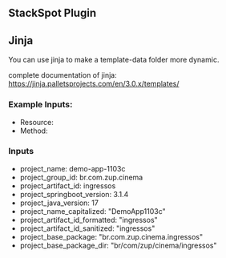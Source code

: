 ## StackSpot Plugin

## Jinja

You can use jinja to make a template-data folder more dynamic.

complete documentation of jinja: https://jinja.palletsprojects.com/en/3.0.x/templates/

### Example Inputs:
- Resource: 
- Method: 


### Inputs

- project_name: demo-app-1103c
- project_group_id: br.com.zup.cinema
- project_artifact_id: ingressos
- project_springboot_version: 3.1.4
- project_java_version: 17
- project_name_capitalized: "DemoApp1103c"
- project_artifact_id_formatted: "ingressos"
- project_artifact_id_sanitized: "ingressos"
- project_base_package: "br.com.zup.cinema.ingressos"
- project_base_package_dir: "br/com/zup/cinema/ingressos"
